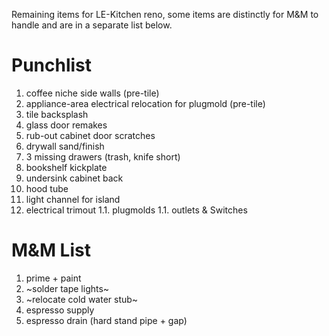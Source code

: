 Remaining items for LE-Kitchen reno, some items are distinctly for M&M to handle and are in a separate list below.

# Punchlist

1. coffee niche side walls (pre-tile)
1. appliance-area electrical relocation for plugmold (pre-tile)
1. tile backsplash
1. glass door remakes
1. rub-out cabinet door scratches
1. drywall sand/finish
1. 3 missing drawers (trash, knife short)
1. bookshelf kickplate
1. undersink cabinet back
1. hood tube
1. light channel for island
1. electrical trimout
1.1. plugmolds
1.1. outlets & Switches

# M&M List

1. prime + paint
1. ~solder tape lights~
1. ~relocate cold water stub~
1. espresso supply
1. espresso drain (hard stand pipe + gap)
